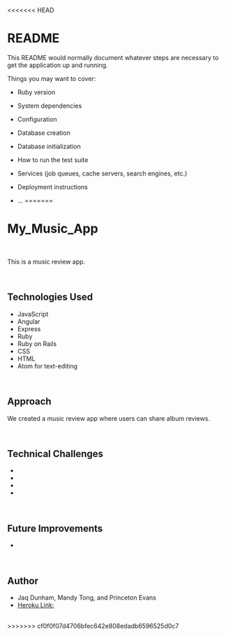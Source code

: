 <<<<<<< HEAD
# README

This README would normally document whatever steps are necessary to get the
application up and running.

Things you may want to cover:

* Ruby version

* System dependencies

* Configuration

* Database creation

* Database initialization

* How to run the test suite

* Services (job queues, cache servers, search engines, etc.)

* Deployment instructions

* ...
=======
# My_Music_App

<br>

This is a music review app.

<br>

## Technologies Used

- JavaScript
- Angular
- Express
- Ruby
- Ruby on Rails
- CSS
- HTML
- Atom for text-editing

<br>

## Approach

We created a music review app where users can share album reviews.

<br>

## Technical Challenges

-
-
-
-

<br>

## Future Improvements

-

<br>

## Author

- Jaq Dunham, Mandy Tong, and Princeton Evans
- [Heroku Link:](https://my-music-app.herokuapp.com/)

<br>
>>>>>>> cf0f0f07d4706bfec642e808edadb6596525d0c7
